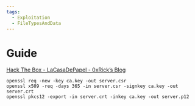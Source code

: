 ```yaml
---
tags:
  - Exploitation
  - FileTypesAndData
---
```


# Guide

[Hack The Box - LaCasaDePapel - 0xRick’s Blog](https://0xrick.github.io/hack-the-box/lacasadepapel/)

```
openssl req -new -key ca.key -out server.csr  
openssl x509 -req -days 365 -in server.csr -signkey ca.key -out server.crt  
openssl pkcs12 -export -in server.crt -inkey ca.key -out server.p12
```